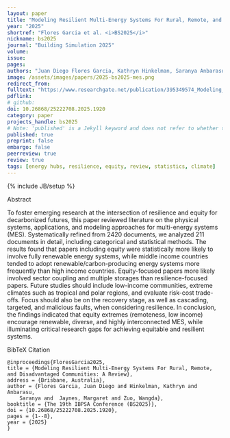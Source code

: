 ```yaml
---
layout: paper
title: "Modeling Resilient Multi-Energy Systems For Rural, Remote, and Disadvantaged Communities: A Review"
year: "2025"
shortref: "Flores Garcia et al. <i>BS2025</i>"
nickname: bs2025
journal: "Building Simulation 2025"
volume: 
issue: 
pages: 
authors: "Juan Diego Flores Garcia, Kathryn Hinkelman, Saranya Anbarasu, Margaret Jaynes, Wangda Zuo"
image: /assets/images/papers/2025-bs2025-mes.png
redirect_from: 
fulltext: "https://www.researchgate.net/publication/395349574_Modeling_Resilient_Multi-Energy_Systems_For_Rural_Remote_and_Disadvantaged_Communities_A_Review"
pdflink: 
# github: 
doi: 10.26868/25222708.2025.1920
category: paper
projects_handle: bs2025
# Note: 'published' is a Jekyll keyword and does not refer to whether the paper is published, but rather to whether this Markdown should be part of the rendered site.
published: true
preprint: false
embargo: false	
peerreview: true
review: true
tags: [energy hubs, resilience, equity, review, statistics, climate]
---
```

{% include JB/setup %}

<div class="bigspacer"></div>
<div class="head">Abstract</div>
<div class="spacer"></div>

To foster emerging research at the intersection of resilience and equity for decarbonized futures, this paper reviewed literature on the physical systems, applications, and modeling approaches for multi-energy systems (MES).
Systematically refined from 2420 documents, we analyzed 211 documents in detail, including categorical and statistical methods. 
The results found that papers including equity were statistically more likely to involve fully renewable energy systems, while middle income countries tended to adopt renewable/carbon-producing energy systems more frequently than high income countries. 
Equity-focused papers more likely involved sector coupling and multiple storages than resilience-focused papers.
Future studies should include low-income communities, extreme climates such as tropical and polar regions, and evaluate risk-cost trade-offs. 
Focus should also be on the recovery stage, as well as cascading, targeted, and malicious faults, when considering resilience.
In conclusion, the findings indicated that equity extremes (remoteness, low income) encourage renewable, diverse, and highly interconnected MES, while illuminating critical research gaps for achieving equitable and resilient systems.


<div class="bigspacer"></div>
<div class="head">BibTeX Citation</div>
<div class="spacer"></div>

```
@inproceedings{FloresGarcia2025,
title = {Modeling Resilient Multi-Energy Systems For Rural, Remote, and Disadvantaged Communities: A Review},
address = {Brisbane, Australia},
author = {Flores Garcia, Juan Diego and Hinkelman, Kathryn and Anbarasu, 
	Saranya and  Jaynes, Margaret and Zuo, Wangda},
booktitle = {The 19th IBPSA Conference (BS2025)},
doi = {10.26868/25222708.2025.1920},
pages = {1--8},
year = {2025}
}
```
